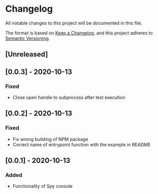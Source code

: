 # Changelog

All notable changes to this project will be documented in this file.

The format is based on [Keep a Changelog](https://keepachangelog.com/en/1.0.0/),
and this project adheres to [Semantic Versioning](https://semver.org/spec/v2.0.0.html).

## [Unreleased]

## [0.0.3] - 2020-10-13

### Fixed

- Close open handle to subprocess after test execution

## [0.0.2] - 2020-10-13

### Fixed

- Fix wrong building of NPM package
- Correct name of entrypoint function with the example in README

## [0.0.1] - 2020-10-13

### Added

- Functionality of Spy console
